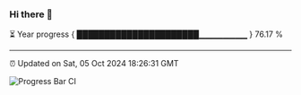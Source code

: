 ### Hi there 👋

⏳ Year progress { ██████████████████████▁▁▁▁▁▁▁▁ } 76.17 %

---

⏰ Updated on Sat, 05 Oct 2024 18:26:31 GMT

![Progress Bar CI](https://github.com/ZhaoGui/ZhaoGui/workflows/Progress%20Bar%20CI/badge.svg)
